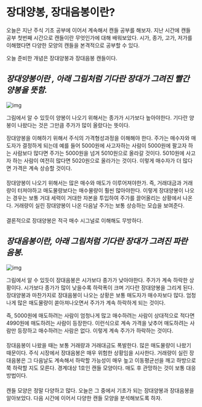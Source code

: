 # 장대양봉, 장대음봉이란?

오늘은 지난 주식 기초 공부에 이어서 계속해서 캔들 공부를 해보자. 지난 시간에 캔들 공부 첫번째 시간으로 캔들이란 무엇인가에 대해 배워보았다. 시가, 종가, 고가, 저가를 이해했다면 다양한 모양의 캔들을 본격적으로 공부할 수 있다.



오늘 준비한 개념은 장대양봉과 장대음봉 캔들이다.

####  

 

## ***장대양봉이란 , 아래 그림처럼 기다란 장대가 그려진 빨간 양봉을 뜻함.***

 

![img](https://blog.kakaocdn.net/dn/b8pl1E/btqJDHwhnHl/flsuiv0K6o2nRXKiHKg511/img.jpg)

 

그림에서 알 수 있듯이 양봉이 나오기 위해서는 종가가 시가보다 높아야한다. 기다란 양봉이 나왔다는 것은 그만큼 주가가 많이 올랐다는 뜻이다.



장대양봉을 이해하기 위해서 주식의 가격형성과정을 이해해야 한다. 주가는 매수자와 매도자가 결정하게 되는데 예를 들어 5000원에 사고자하는 사람이 5000원에 팔고자 하는 사람보다 많다면 주가는 5000원을 넘겨 5010원으로 올라갈 것이다. 5010원에 사고자 하는 사람이 여전히 많다면 5020원으로 올라가는 것이다. 이렇게 매수자가 더 많다면 가격은 계속 상승할 것이다.

####  

장대양봉이 나오기 위해서는 많은 매수와 매도가 이루어져야한가. 즉, 거래대금과 거래량이 터져야하고 매도물량보다는 매수물량이 훨씬 많아야한다. 이렇게 장대양봉이 나오는 경우는 보통 거대 세력이 거대한 자본을 투입하여 주가를 끌어올리는 상황에서 나온다. 거래량이 실린 장대양봉이 나온 다음날 주가는 보통 상승하는 모습을 보여준다.

####  

결론적으로 장대양봉은 적극 매수 시그널로 이해해도 무방하다. 

 

## ***장대음봉이란, 아래 그림처럼 기다란 장대가 그려진 파란 음봉.***

 

![img](https://blog.kakaocdn.net/dn/cgfLuV/btqJHaRMCox/WnfmnYP6M9Q6Cofj2M2nNk/img.jpg)

 

그림에서 알 수 있듯이 장대음봉은 시가보다 종가가 낮아야한다. 주가가 계속 하락한 상황이다. 시가보다 종가가 많이 낮을수록 하락폭이 크며 기다란 장대양봉을 그리게 된다. 장대양봉과 마찬가지로 장대음봉이 나오는 상황은 보통 매도자가 매수자보다 많다. 엄청나게 많은 매도물량이 쏟아져나오면서 주가가 계속 하락하게 되는 것이다. 

 

즉, 5000원에 매도하려는 사람이 엄청나게 많고 매수하려는 사람이 상대적으로 적다면 4990원에 매도하려는 사람이 등장한다. 이런식으로 계속 가격을 낮추어 매도하려는 사람만 등장하고 매수하려는 사람은 없다. 이렇게 계속 주가가 하락하는 것이다.

####  

장대음봉이 나왔을 때는 보통 거래량과 거래대금도 폭발한다. 많은 매도물량이 나왔기 때문이다. 주식 시장에서 장대음봉은 매우 위험한 상황임을 시사한다. 거래량이 실린 장대음봉은 그 다음날도 계속해서 하락할 가능성이 매우 높고 이동평균선을 깨고 하방으로 쭉 하락할 지도 모른다. 경계대상 1호인 캔들 모양이다. 매도 후 관망하는 것이 보통 대응방법이다. 

####  

캔들 모양은 정말 다양하고 많다. 오늘은 그 중에서 기초가 되는 장대양봉과 장대음봉을 알아보았다. 다음 시간에 이어서 다양한 캔들 모양을 분석해보도록 하자.